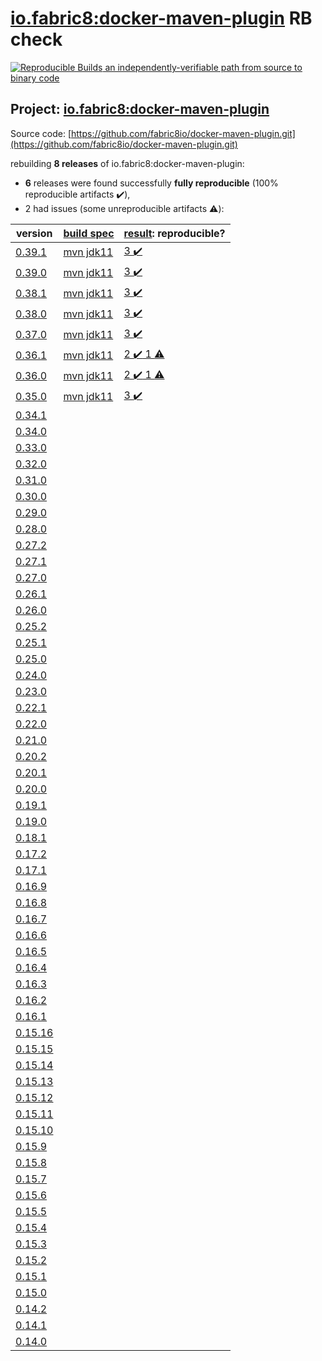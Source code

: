 [io.fabric8:docker-maven-plugin](https://search.maven.org/artifact/io.fabric8/docker-maven-plugin/) RB check
=======

[![Reproducible Builds](https://reproducible-builds.org/images/logos/rb.svg) an independently-verifiable path from source to binary code](https://reproducible-builds.org/)

## Project: [io.fabric8:docker-maven-plugin](https://search.maven.org/artifact/io.fabric8/docker-maven-plugin/)

Source code: [https://github.com/fabric8io/docker-maven-plugin.git](https://github.com/fabric8io/docker-maven-plugin.git)

rebuilding **8 releases** of io.fabric8:docker-maven-plugin:
- **6** releases were found successfully **fully reproducible** (100% reproducible artifacts :heavy_check_mark:),
- 2 had issues (some unreproducible artifacts :warning:):

| version | [build spec](BUILDSPEC.md) | [result](https://reproducible-builds.org/docs/jvm/): reproducible? |
| -- | --------- | ------ |
| [0.39.1](https://search.maven.org/artifact/io.fabric8/docker-maven-plugin/0.39.1/pom) | [mvn jdk11](docker-maven-plugin-0.39.1.buildspec) | [3 :heavy_check_mark: ](docker-maven-plugin-0.39.1.buildcompare) |
| [0.39.0](https://search.maven.org/artifact/io.fabric8/docker-maven-plugin/0.39.0/pom) | [mvn jdk11](docker-maven-plugin-0.39.0.buildspec) | [3 :heavy_check_mark: ](docker-maven-plugin-0.39.0.buildcompare) |
| [0.38.1](https://search.maven.org/artifact/io.fabric8/docker-maven-plugin/0.38.1/pom) | [mvn jdk11](docker-maven-plugin-0.38.1.buildspec) | [3 :heavy_check_mark: ](docker-maven-plugin-0.38.1.buildcompare) |
| [0.38.0](https://search.maven.org/artifact/io.fabric8/docker-maven-plugin/0.38.0/pom) | [mvn jdk11](docker-maven-plugin-0.38.0.buildspec) | [3 :heavy_check_mark: ](docker-maven-plugin-0.38.0.buildcompare) |
| [0.37.0](https://search.maven.org/artifact/io.fabric8/docker-maven-plugin/0.37.0/pom) | [mvn jdk11](docker-maven-plugin-0.37.0.buildspec) | [3 :heavy_check_mark: ](docker-maven-plugin-0.37.0.buildcompare) |
| [0.36.1](https://search.maven.org/artifact/io.fabric8/docker-maven-plugin/0.36.1/pom) | [mvn jdk11](docker-maven-plugin-0.36.1.buildspec) | [2 :heavy_check_mark:  1 :warning:](docker-maven-plugin-0.36.1.buildcompare) |
| [0.36.0](https://search.maven.org/artifact/io.fabric8/docker-maven-plugin/0.36.0/pom) | [mvn jdk11](docker-maven-plugin-0.36.0.buildspec) | [2 :heavy_check_mark:  1 :warning:](docker-maven-plugin-0.36.0.buildcompare) |
| [0.35.0](https://search.maven.org/artifact/io.fabric8/docker-maven-plugin/0.35.0/pom) | [mvn jdk11](docker-maven-plugin-0.35.0.buildspec) | [3 :heavy_check_mark: ](docker-maven-plugin-0.35.0.buildcompare) |
| [0.34.1](https://search.maven.org/artifact/io.fabric8/docker-maven-plugin/0.34.1/pom) | | |
| [0.34.0](https://search.maven.org/artifact/io.fabric8/docker-maven-plugin/0.34.0/pom) | | |
| [0.33.0](https://search.maven.org/artifact/io.fabric8/docker-maven-plugin/0.33.0/pom) | | |
| [0.32.0](https://search.maven.org/artifact/io.fabric8/docker-maven-plugin/0.32.0/pom) | | |
| [0.31.0](https://search.maven.org/artifact/io.fabric8/docker-maven-plugin/0.31.0/pom) | | |
| [0.30.0](https://search.maven.org/artifact/io.fabric8/docker-maven-plugin/0.30.0/pom) | | |
| [0.29.0](https://search.maven.org/artifact/io.fabric8/docker-maven-plugin/0.29.0/pom) | | |
| [0.28.0](https://search.maven.org/artifact/io.fabric8/docker-maven-plugin/0.28.0/pom) | | |
| [0.27.2](https://search.maven.org/artifact/io.fabric8/docker-maven-plugin/0.27.2/pom) | | |
| [0.27.1](https://search.maven.org/artifact/io.fabric8/docker-maven-plugin/0.27.1/pom) | | |
| [0.27.0](https://search.maven.org/artifact/io.fabric8/docker-maven-plugin/0.27.0/pom) | | |
| [0.26.1](https://search.maven.org/artifact/io.fabric8/docker-maven-plugin/0.26.1/pom) | | |
| [0.26.0](https://search.maven.org/artifact/io.fabric8/docker-maven-plugin/0.26.0/pom) | | |
| [0.25.2](https://search.maven.org/artifact/io.fabric8/docker-maven-plugin/0.25.2/pom) | | |
| [0.25.1](https://search.maven.org/artifact/io.fabric8/docker-maven-plugin/0.25.1/pom) | | |
| [0.25.0](https://search.maven.org/artifact/io.fabric8/docker-maven-plugin/0.25.0/pom) | | |
| [0.24.0](https://search.maven.org/artifact/io.fabric8/docker-maven-plugin/0.24.0/pom) | | |
| [0.23.0](https://search.maven.org/artifact/io.fabric8/docker-maven-plugin/0.23.0/pom) | | |
| [0.22.1](https://search.maven.org/artifact/io.fabric8/docker-maven-plugin/0.22.1/pom) | | |
| [0.22.0](https://search.maven.org/artifact/io.fabric8/docker-maven-plugin/0.22.0/pom) | | |
| [0.21.0](https://search.maven.org/artifact/io.fabric8/docker-maven-plugin/0.21.0/pom) | | |
| [0.20.2](https://search.maven.org/artifact/io.fabric8/docker-maven-plugin/0.20.2/pom) | | |
| [0.20.1](https://search.maven.org/artifact/io.fabric8/docker-maven-plugin/0.20.1/pom) | | |
| [0.20.0](https://search.maven.org/artifact/io.fabric8/docker-maven-plugin/0.20.0/pom) | | |
| [0.19.1](https://search.maven.org/artifact/io.fabric8/docker-maven-plugin/0.19.1/pom) | | |
| [0.19.0](https://search.maven.org/artifact/io.fabric8/docker-maven-plugin/0.19.0/pom) | | |
| [0.18.1](https://search.maven.org/artifact/io.fabric8/docker-maven-plugin/0.18.1/pom) | | |
| [0.17.2](https://search.maven.org/artifact/io.fabric8/docker-maven-plugin/0.17.2/pom) | | |
| [0.17.1](https://search.maven.org/artifact/io.fabric8/docker-maven-plugin/0.17.1/pom) | | |
| [0.16.9](https://search.maven.org/artifact/io.fabric8/docker-maven-plugin/0.16.9/pom) | | |
| [0.16.8](https://search.maven.org/artifact/io.fabric8/docker-maven-plugin/0.16.8/pom) | | |
| [0.16.7](https://search.maven.org/artifact/io.fabric8/docker-maven-plugin/0.16.7/pom) | | |
| [0.16.6](https://search.maven.org/artifact/io.fabric8/docker-maven-plugin/0.16.6/pom) | | |
| [0.16.5](https://search.maven.org/artifact/io.fabric8/docker-maven-plugin/0.16.5/pom) | | |
| [0.16.4](https://search.maven.org/artifact/io.fabric8/docker-maven-plugin/0.16.4/pom) | | |
| [0.16.3](https://search.maven.org/artifact/io.fabric8/docker-maven-plugin/0.16.3/pom) | | |
| [0.16.2](https://search.maven.org/artifact/io.fabric8/docker-maven-plugin/0.16.2/pom) | | |
| [0.16.1](https://search.maven.org/artifact/io.fabric8/docker-maven-plugin/0.16.1/pom) | | |
| [0.15.16](https://search.maven.org/artifact/io.fabric8/docker-maven-plugin/0.15.16/pom) | | |
| [0.15.15](https://search.maven.org/artifact/io.fabric8/docker-maven-plugin/0.15.15/pom) | | |
| [0.15.14](https://search.maven.org/artifact/io.fabric8/docker-maven-plugin/0.15.14/pom) | | |
| [0.15.13](https://search.maven.org/artifact/io.fabric8/docker-maven-plugin/0.15.13/pom) | | |
| [0.15.12](https://search.maven.org/artifact/io.fabric8/docker-maven-plugin/0.15.12/pom) | | |
| [0.15.11](https://search.maven.org/artifact/io.fabric8/docker-maven-plugin/0.15.11/pom) | | |
| [0.15.10](https://search.maven.org/artifact/io.fabric8/docker-maven-plugin/0.15.10/pom) | | |
| [0.15.9](https://search.maven.org/artifact/io.fabric8/docker-maven-plugin/0.15.9/pom) | | |
| [0.15.8](https://search.maven.org/artifact/io.fabric8/docker-maven-plugin/0.15.8/pom) | | |
| [0.15.7](https://search.maven.org/artifact/io.fabric8/docker-maven-plugin/0.15.7/pom) | | |
| [0.15.6](https://search.maven.org/artifact/io.fabric8/docker-maven-plugin/0.15.6/pom) | | |
| [0.15.5](https://search.maven.org/artifact/io.fabric8/docker-maven-plugin/0.15.5/pom) | | |
| [0.15.4](https://search.maven.org/artifact/io.fabric8/docker-maven-plugin/0.15.4/pom) | | |
| [0.15.3](https://search.maven.org/artifact/io.fabric8/docker-maven-plugin/0.15.3/pom) | | |
| [0.15.2](https://search.maven.org/artifact/io.fabric8/docker-maven-plugin/0.15.2/pom) | | |
| [0.15.1](https://search.maven.org/artifact/io.fabric8/docker-maven-plugin/0.15.1/pom) | | |
| [0.15.0](https://search.maven.org/artifact/io.fabric8/docker-maven-plugin/0.15.0/pom) | | |
| [0.14.2](https://search.maven.org/artifact/io.fabric8/docker-maven-plugin/0.14.2/pom) | | |
| [0.14.1](https://search.maven.org/artifact/io.fabric8/docker-maven-plugin/0.14.1/pom) | | |
| [0.14.0](https://search.maven.org/artifact/io.fabric8/docker-maven-plugin/0.14.0/pom) | | |
